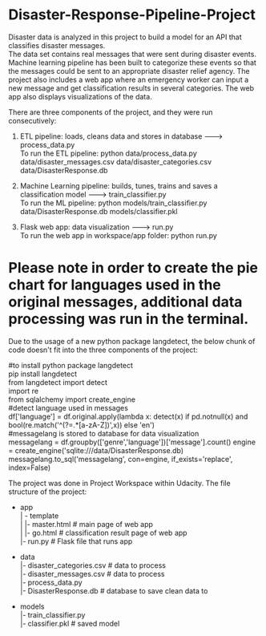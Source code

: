 # Disaster-Response-Pipeline-Project

Disaster data is analyzed in this project to build a model for an API that classifies disaster messages.                                                                           
The data set contains real messages that were sent during disaster events. Machine learning pipeline has been built to categorize these events so that the messages could be sent to an appropriate disaster relief agency. The project also includes a web app where an emergency worker can input a new message and get classification results in several categories. The web app also displays visualizations of the data.

There are three components of the project, and they were run consecutively:
1. ETL pipeline: loads, cleans data and stores in database ---> process_data.py                                                                                                     
   To run the ETL pipeline: python data/process_data.py data/disaster_messages.csv data/disaster_categories.csv data/DisasterResponse.db
   
2. Machine Learning pipeline: builds, tunes, trains and saves a classification model ---> train_classifier.py                                                                       
   To run the ML pipeline: python models/train_classifier.py data/DisasterResponse.db models/classifier.pkl
   
3. Flask web app: data visualization --->  run.py                                                                                                                                   
   To run the web app in workspace/app folder: python run.py
   
# Please note in order to create the pie chart for languages used in the original messages, additional data processing was run in the terminal.                                       
Due to the usage of a new python package langdetect, the below chunk of code doesn't fit into the three components of the project:                                                

#to install python package langdetect                                                                                                                                               
pip install langdetect                                                                                                                        
from langdetect import detect                                                                                                                                                       
import re                                                                                                                                                             
from sqlalchemy import create_engine                                                                                                                                   
#detect language used in messages                                                                                                                                                   
df['language'] = df.original.apply(lambda x: detect(x) if pd.notnull(x) and bool(re.match('^(?=.*[a-zA-Z])',x)) else 'en')                                                         
#messagelang is stored to database for data visualization                                                                                                                           
messagelang = df.groupby(['genre','language'])['message'].count()
engine = create_engine('sqlite:///data/DisasterResponse.db)                                                                                                             
messagelang.to_sql('messagelang', con=engine, if_exists='replace', index=False)                                                                                        

The project was done in Project Workspace within Udacity. The file structure of the project:
- app                                                                                                                                                                 
| - template                                                                                                                                                           
| |- master.html  # main page of web app                                                                                                                               
| |- go.html  # classification result page of web app                                                                                                                 
|- run.py  # Flask file that runs app                                                                                                                                 
                                                                                                                                                                       
- data                                                                                                                                                                 
|- disaster_categories.csv  # data to process                                                                                                                         
|- disaster_messages.csv  # data to process                                                                                                                           
|- process_data.py                                                                                                                                                     
|- DisasterResponse.db   # database to save clean data to                                                                                                             
                                                                                                                                                                       
- models                                                                                                                                                               
|- train_classifier.py                                                                                                                                                 
|- classifier.pkl  # saved model                                                                                                                                       
